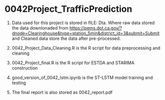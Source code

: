 # 0042Project_TrafficPrediction
1. Data used for this project is stored in fILE: Dta. Where raw data stored the data downlonaded from https://pems.dot.ca.gov/?dnode=Clearinghouse&type=station_5min&district_id=3&submit=Submit and Cleaned data store the data after pre-processed.

2. 0042_Project_Data_Cleaning.R is the R script for data preprocessing and cleaning

3. 0042_Project_final.R is the R script for ESTDA and STARIMA construction

4. good_version_of_0042_lstm.ipynb is the ST-LSTM model training and testing

5. The final report is also stored as 0042_report.pdf
